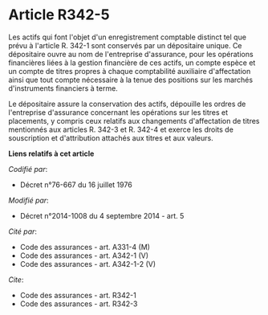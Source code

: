 # Article R342-5

Les actifs qui font l'objet d'un enregistrement comptable distinct tel que prévu à l'article R. 342-1 sont conservés par un
dépositaire unique. Ce dépositaire ouvre au nom de l'entreprise d'assurance, pour les opérations financières liées à la
gestion financière de ces actifs, un compte espèce et un compte de titres propres à chaque comptabilité auxiliaire
d'affectation ainsi que tout compte nécessaire à la tenue des positions sur les marchés d'instruments financiers à terme. 

Le dépositaire assure la conservation des actifs, dépouille les ordres de l'entreprise d'assurance concernant les opérations
sur les titres et placements, y compris ceux relatifs aux changements d'affectation de titres mentionnés aux articles R.
342-3 et R. 342-4 et exerce les droits de souscription et d'attribution attachés aux titres et aux valeurs.

**Liens relatifs à cet article**

_Codifié par_:

  - Décret n°76-667 du 16 juillet 1976

_Modifié par_:

  - Décret n°2014-1008 du 4 septembre 2014 - art. 5

_Cité par_:

  - Code des assurances - art. A331-4 (M)
  - Code des assurances - art. A342-1 (V)
  - Code des assurances - art. A342-1-2 (V)

_Cite_:

  - Code des assurances - art. R342-1
  - Code des assurances - art. R342-3
